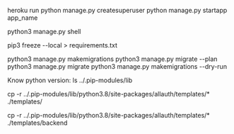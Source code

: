 heroku run python manage.py createsuperuser
python manage.py startapp app_name

python3 manage.py shell

pip3 freeze --local > requirements.txt

python3 manage.py makemigrations
python3 manage.py migrate --plan
python3 manage.py migrate
python3 manage.py makemigrations --dry-run


Know python version:
ls ../.pip-modules/lib


cp -r ../.pip-modules/lib/python3.8/site-packages/allauth/templates/* ./templates/

cp -r ../.pip-modules/lib/python3.8/site-packages/allauth/templates/* ./templates/backend
